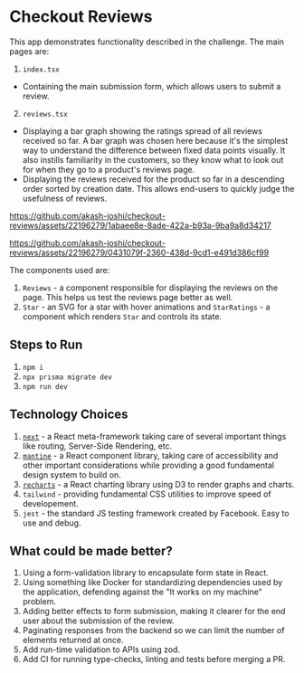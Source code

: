 # Checkout Reviews

This app demonstrates functionality described in the challenge. The main pages are:
1. `index.tsx`
  - Containing the main submission form, which allows users to submit a review.
2. `reviews.tsx`
  - Displaying a bar graph showing the ratings spread of all reviews received so far. A bar graph was chosen here because it's the simplest way to understand the difference between fixed data points visually. It also instills familiarity in the customers, so they know what to look out for when they go to a product's reviews page.
  - Displaying the reviews received for the product so far in a descending order sorted by creation date. This allows end-users to quickly judge the usefulness of reviews.



https://github.com/akash-joshi/checkout-reviews/assets/22196279/1abaee8e-8ade-422a-b93a-9ba9a8d34217



https://github.com/akash-joshi/checkout-reviews/assets/22196279/0431079f-2360-438d-9cd1-e491d386cf99



The components used are:
1. `Reviews` - a component responsible for displaying the reviews on the page. This helps us test the reviews page better as well.
2. `Star` - an SVG for a star with hover animations and `StarRatings` - a component which renders `Star` and controls its state.

## Steps to Run

1. `npm i`
2. `npx prisma migrate dev`
3. `npm run dev`

## Technology Choices

1. [`next`](https://nextjs.org/) - a React meta-framework taking care of several important things like routing, Server-Side Rendering, etc.
2. [`mantine`](https://mantine.dev/) - a React component library, taking care of accessibility and other important considerations while providing a good fundamental design system to build on.
3. [`recharts`](https://recharts.org/en-US/) - a React charting library using D3 to render graphs and charts.
4. `tailwind` - providing fundamental CSS utilities to improve speed of developement.
5. `jest` - the standard JS testing framework created by Facebook. Easy to use and debug.

## What could be made better?

1. Using a form-validation library to encapsulate form state in React.
2. Using something like Docker for standardizing dependencies used by the application, defending against the "It works on my machine" problem.
3. Adding better effects to form submission, making it clearer for the end user about the submission of the review.
4. Paginating responses from the backend so we can limit the number of elements returned at once.
5. Add run-time validation to APIs using zod.
6. Add CI for running type-checks, linting and tests before merging a PR.

